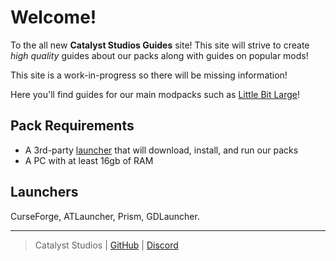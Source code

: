 # Welcome!

To the all new **Catalyst Studios Guides** site! This site will strive to create *high quality* guides about our packs along with guides on popular mods!

This site is a work-in-progress so there will be missing information!

Here you'll find guides for our main modpacks such as [Little Bit Large](littlebitlarge/README.md)!

## Pack Requirements

- A 3rd-party [launcher](#launchers) that will download, install, and run our packs
- A PC with at least 16gb of RAM

## Launchers

CurseForge, ATLauncher, Prism, GDLauncher.

---

> Catalyst Studios | [GitHub](https://github.com/Catalyst-Studios) | [Discord](https://discord.gg/YCHPXeW9GZ)
